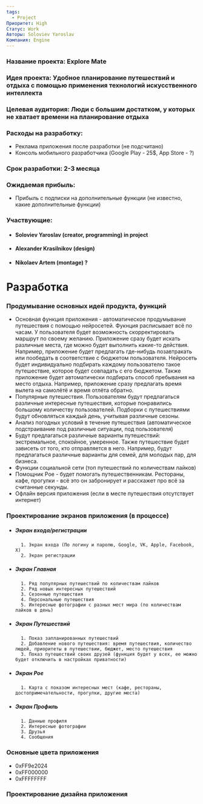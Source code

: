 ```yaml
---
tags:
  - Project
Приоритет: High
Статус: Work
Авторы: Soloviev Yaroslav
Компания: Engine
---
```

### Название проекта: Explore Mate

### Идея проекта: Удобное планирование путешествий и отдыха с помощью применения технологий искусственного интеллекта

### Целевая аудитория: Люди с большим достатком, у которых не хватает времени на планирование отдыха

### Расходы на разработку: 
- Реклама приложения после разработки (не подсчитано)
- Консоль мобильного разработчика (Google Play - 25$, App Store - ?)

### Срок разработки: 2-3 месяца

### Ожидаемая прибыль: 
- Прибыль с подписки на дополнительные функции (не известно, какие дополнительные функции)

### Участвующие: 
- #### Soloviev Yaroslav (creator, programming) in project
- #### Alexander Krasilnikov (design)
- #### Nikolaev Artem (montage) ?


# Разработка

### Продумывание основных идей продукта, функций
- Основная функция приложения - автоматическое продумывание путешествия с помощью нейросетей. Фукнция расписывает всё по часам. У пользователя будет возможность скорректировать маршрут по своему желанию. Приложение сразу будет искать различные места, где можно будет выполнить какие-то действия. Например, приложение будет предлагать где-нибудь позавтракать или пообедать в соответствие с бюджетом пользователя. Нейросеть будет индивидуально подбирать каждому пользователю такое путешествие, которое будет совпадать с его бюджетом. Также приложение будет автоматически подбирать способ пребывания на место отдыха. Например, приложение сразу предлагать время вылета на самолётё и время отлёта обратно.
- Популярные путешествия. Пользователям будут предлагаться различные интересные путешествия, которые понравились большому количеству пользователей. Подборки с путешествиями будут обновляться каждый день, учитывая различные сезоны. 
- Анализ погодных условий в течение путешествия (автоматическое подстраивание под различные ситуации, под пользователя)
- Будут предлагаться различные варианты путешествий: экстремальное, спокойное, умеренное. Также путешествие будет зависеть от того, кто отправляется в него. Например, будут предлагаться различные варианты для семей, для молодых пар, для бизнеса.
- Функции социальной сети (топ путешествий по количествам лайков)
- Помощник Poe - будет помогать путешественникам. Рестораны, кафе, прогулки - всё это он забронирует и расскажет про всё за считанные секунды.
- Офлайн версия приложения (если в месте путешествия отсутствует интернет)
### Проектирование экранов приложения (в процессе)
- ##### Экран входа/регистрации
		1. Экран входа (По логину и паролю, Google, VK, Apple, Facebook, X)
		2. Экран регистрации
- ##### Экран Главная
		1. Ряд популярных путешествий по количествам лайков
		2. Ряд новых интересных путешествий
		3. Сезонные путешествия
		4. Персональные путешествия
		5. Интересные фотографии с разных мест мира (по количествам лайков в день)
- ##### Экран Путешествий
		1. Показ запланированных путешествий
		2. Добавление нового путешествия: время путешествия, количество людей, приоритеты в путешествии, бюджет, место путешествия
		3. Показ путешествий своих друзей (функция будет у всех, ее можно будет отключить в настройках приватности)
- ##### Экран Poe
		1. Карта с показом интересных мест (кафе, рестораны, достопримечательности, прогулки, другие места)
- ##### Экран Профиль
		1. Данные профиля
		2. Интересные фотографии
		3. Друзья
		4. Сообщения
### Основные цвета приложения
- 0xFF9e2024
- 0xFF000000
- 0xFFFFFFFF
### Проектирование дизайна приложения
